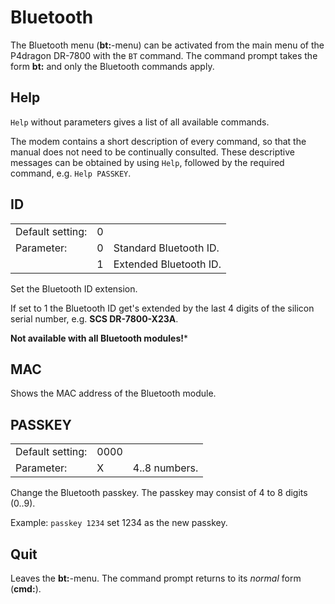 # Bluetooth

The Bluetooth menu (**bt:**-menu) can be activated from the main menu of the P4dragon DR-7800 with the `BT` command.
The command prompt takes the form **bt:** and only the Bluetooth commands apply.

## Help

`Help` without parameters gives a list of all available commands.

The modem contains a short description of every command, so that the
manual does not need to be continually consulted. These descriptive
messages can be obtained by using `Help`, followed by the required
command, e.g. `Help PASSKEY`.


## ID

|                  |     |                        |
|------------------|-----|------------------------|
| Default setting: | 0   |                        |
| Parameter:       | 0   | Standard Bluetooth ID. |
|                  | 1   | Extended Bluetooth ID. |

Set the Bluetooth ID extension.

If set to 1 the Bluetooth ID get's extended by the last 4 digits of the
silicon serial number, e.g. **SCS DR-7800-X23A**.

**Not available with all Bluetooth modules!***


## MAC

Shows the MAC address of the Bluetooth module.


## PASSKEY

|                  |      |               |
|------------------|------|---------------|
| Default setting: | 0000 |               |
| Parameter:       | X    | 4..8 numbers. |

Change the Bluetooth passkey. The passkey may consist of 4 to 8 digits (0..9).

Example: `passkey 1234` set 1234 as the new passkey.


## Quit

Leaves the **bt:**-menu. The command prompt returns to its
*normal* form (**cmd:**).
